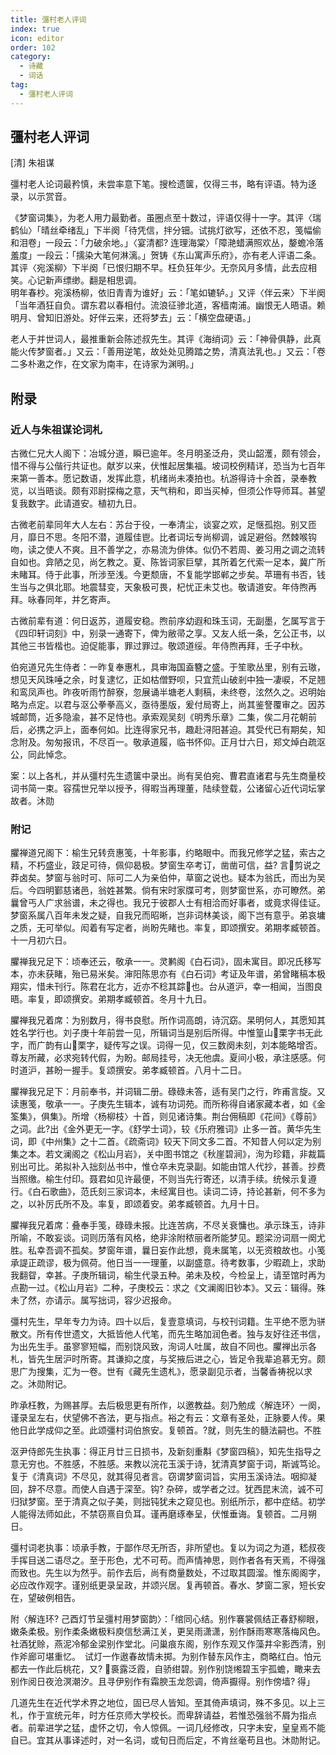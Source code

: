 ```yaml
---
title: 彊村老人评词
index: true
icon: editor
order: 102
category:
  - 诗藏
  - 词话
tag:
  - 彊村老人评词
---
```

  
## 彊村老人评词  

[清] 朱祖谋  

 彊村老人论词最矜慎，未尝率意下笔。搜检遗箧，仅得三书，略有评语。特为迻录，以示赏音。  

《梦窗词集》，为老人用力最勤者。虽圈点至十数过，评语仅得十一字。其评〈瑞鹤仙〉「晴丝牵绪乱」下半阕「待凭信，拌分钿。试挑灯欲写，还依不忍，笺幅偷和泪卷」一段云：「力破余地。」〈宴清都? 连理海棠〉「障滟蜡满照欢丛，嫠蟾冷落羞度」一段云：「擩染大笔何淋漓。」贺铸《东山寓声乐府》，亦有老人评语二条。其评〈宛溪柳〉下半阕「已恨归期不早。枉负狂年少。无奈风月多情，此去应相笑。心记新声缥缈。翻是相思调。  
明年春杪。宛溪杨柳，依旧青青为谁好」云：「笔如辘轳。」又评〈伴云来〉下半阕「当年酒狂自负。谓东君以春相付。流浪征骖北道，客樯南浦。幽恨无人晤语。赖明月、曾知旧游处。好伴云来，还将梦去」云：「横空盘硬语。」  

老人于并世词人，最推重新会陈述叔先生。其评《海绡词》云：「神骨俱静，此真能火传梦窗者。」又云：「善用逆笔，故处处见腾踏之势，清真法乳也。」又云：「卷二多朴遫之作，在文家为南丰，在诗家为渊明。」  

## 附录  

### 近人与朱祖谋论词札  

古微仁兄大人阁下：冶城分道，瞬已逾年。冬月明圣泛舟，灵山韶濩，颇有领会，惜不得与公偕行共证也。献岁以来，伏惟起居集福。坡词校例精详，恐当为七百年来第一善本。愿记数语，发挥此意，机绪尚未凑拍也。杭游得诗十余首，录奉教览，以当晤谈。颇有邓尉探梅之意，天气稍和，即当买棹，但须公作导师耳。甚望复我数字。此请道安。植初九日。  

古微老前辈同年大人左右：苏台于役，一奉清尘，谈宴之欢，足惬孤抱。别又匝月，靡日不思。冬阳不潜，道履佳鬯。比者词坛专尚柳调，诚足避俗。然棘喉钩吻，读之使人不爽。且不善学之，亦易流为俳体。似仍不若周、姜习用之调之流转自如也。弇陋之见，尚乞教之。夏、陈皆词家巨擘，其所着乞代索一足本，冀广所未睹耳。侍于此事，所涉至浅。今更颓唐，不复能学邯郸之步矣。苹珊有书否，钱生当与之俱北耶。地震彗变，天象极可畏，杞忧正未艾也。敬请道安。年侍煦再拜。咏春同年，并乞寄声。  

古微前辈有道：何日返苏，道履安稳。煦前序幼遐和珠玉词，无副墨，乞属写言于《四印轩词刻》中，别录一通寄下，俾为敝帚之享。又友人纸一条，乞公正书，以其他三书皆楷也。迫促能事，罪过罪过。敬颂道绥。年侍煦再拜，壬子中秋。  

伯宛道兄先生侍者：一昨复奉惠札，具审海国盍簪之盛。于笙歌丛里，别有云璈，想见天风珠唾之余，时复逮忆，正如枯僧野呗，只宜荒山破剎中独一凄唳，不足翘和鸾凤声也。昨夜听雨竹醉寮，忽展诵半塘老人剩稿，未终卷，泫然久之。迟明始略为点定。以君与沤公拳拳高义，亟待墨版，爰付局寄上，尚其鉴詧覆审之。因苏城邮筒，近多隐渝，甚不足恃也。承索观吴刻《明秀乐章》二集，俟二月花朝前后，必携之沪上，面奉何如。比连得家兄书，趣赴浔阳甚迫。其受代已有期矣，知念附及。匆匆报讯，不尽百一。敬承道履，临书怀仰。正月廿六日，郑文焯白疏沤公，同此悼念。  

案：以上各札，并从彊村先生遗箧中录出。尚有吴伯宛、曹君直诸君与先生商量校词书简一束。容孺世兄举以授予，得暇当再理董，陆续登载，公诸留心近代词坛掌故者。沐勋  

### 附记  

臞禅道兄阁下：榆生兄转贲惠笺，十年影事，约略眼中。而我兄修学之猛，索古之精，不朽盛业，跂足可待，佩仰曷极。梦窗生卒考订，凿凿可信，益? 言剪说之莽卤矣。梦窗与翁时可、际可二人为亲伯仲，草窗之说也。疑本为翁氏，而出为吴后。今四明鄞慈诸邑，翁姓甚繁。倘有宋时家牒可考，则梦窗世系，亦可瞭然。弟曩曾丐人广求翁谱，未之得也。我兄于彼郡人士有相洽而好事者，或竟求得佳证。梦窗系属八百年未发之疑，自我兄而昭晰，岂非词林美谈，阁下岂有意乎。弟哀墉之质，无可举似。闳着有写定者，尚盼先睹也。率复，即颂撰安。弟期孝臧顿首。十一月初六日。  

臞禅我兄足下：顷奉还云，敬承一一。灵鹣阁《白石词》，固未寓目。即况氏移写本，亦未获睹，殆已易米矣。渖阳陈思亦有《白石词》考证及年谱，弟曾睹稿本极翔实，惜未刊行。陈君在北方，近亦不稔其踪也。台从道沪，幸一相闻，当图良晤。率复，即颂撰安。弟期孝臧顿首。冬月十九日。  

臞禅我兄着席：为别数月，得书良慰。所作词高朗，诗沉窈。杲明何人，其愿知其姓名学行也。刘子庚十年前尝一见，所辑词当是别后所得。中惟篁山栗字书无此字，而广韵有山栗字，疑传写之误。词得一见，仅三数阕未刻，刘本能略增否。尊友所藏，必求宛转代假，为盼。邮局挂号，决无他虞。夏间小极，承注感感。何时道沪，甚盼一握手。复颂撰安。弟孝臧顿首。八月十二日。  

臞禅我兄足下：月前奉书，并词辑二册。碌碌未答，适有吴门之行，昨甫言旋。又读惠笺，敬承一一。子庚先生辑本，诚有功词苑。而所称得自诸家藏本者，如《金筌集》，俱集》。所增〈杨柳枝〉十首，则见诸诗集。荆台佣稿即《花间》《尊前》之词。此?出《金外更无一字。《舒学士词》，较《乐府雅词》止多一首。黄华先生词，即《中州集》之十二首。《疏斋词》较天下同文多二首。不知昔人何以定为别集之本。若文澜阁之《松山月岩》，关中图书馆之《秋崖碧涧》，洵为珍籍，非裁篇别出可比。弟拟补入拙刻丛书中，惟仓卒未克录副。如能由馆人代抄，甚善。抄费当照缴。榆生付印。聂君如见许最便，不则当先行寄还，以清手续。统候示复遵行。《白石歌曲》，范氏刻三家词本，未经寓目也。读词二诗，持论甚新，何不多为之，以补厉氏所不及。率复，即颂着安。弟孝臧顿首。九月十日。  

臞禅我兄着席：叠奉手笺，碌碌未报。比连苦病，不尽关衰慵也。承示珠玉，诗非所喻，不敢妄谈。词则历落有风格，绝非涂附秾丽者所能梦见。题梁汾词扇一阕尤胜。私幸吾调不孤矣。梦窗年谱，曩日妄作此想，竟未属笔，以无资粮故也。小笺承諟正疏谬，极为佩荷。他日当一一理董，以副盛意。待考数事，少暇疏上，求助我翻眢，幸甚。子庚所辑词，榆生代录五种。弟未及校，今检呈上，请至馆时再为点勘一过。《松山月岩》二种，子庚校云：求之《文澜阁旧钞本》。又云：辑得。殊未了然，亦请示。属写拙词，容少迟报命。  

彊村先生，早年专力为诗。四十以后，复壹意填词，与校刊词籍。生平绝不愿为骈散文。所有传世遗文，大抵皆他人代笔，而先生略加润色者。独与友好往还书信，为出先生手。虽寥寥短幅，而别饶风致，洵词人吐属，故自不同也。臞禅出示各札，皆先生居沪时所寄。其谦抑之度，与奖掖后进之心，皆足令我辈追慕无穷。颇思广为搜集，汇为一卷。世有《藏先生遗札》，愿录副见示者，当馨香祷祝以求之。沐勋附记。  

昨承枉教，为赐甚厚。去后极思更有所作，以邀教益。刻乃勉成〈解连环〉一阕，谨录呈左右，伏望佛不吝法，更与指点。裕之有云：文章有圣处，正脉要人传。果他日此学成仰之至。此颂彊村词伯旅安。复顿首。?就，则先生的髓法嗣也。不胜  

沤尹侍郎先生执事：得正月廿三日损书，及新刻重斠《梦窗四稿》，知先生指导之意无穷也。不胜感，不胜感。来教以浣花玉溪于诗，犹清真梦窗于词，斯诚笃论。复于《清真词》不尽见，就其得见者言。窃谓梦窗词旨，实用玉溪诗法。咽抑凝回，辞不尽意。而使人自遇于深至。钩? 杂碎，或学者之过。犹西昆末流，诚不可归狱梦窗。至于清真之似子美，则拙钝犹未之窥见也。别纸所示，都中症结。初学人能得法师如此，不禁窃熹自负耳。谨再磨琢奉呈，伏惟垂诲。复顿首。二月朔日。  

彊村词老执事：顷承手教，于鄙作尽无所否，非所望也。复以为词之为道，嵇叔夜手挥目送二语尽之。至于形色，尤不可苟。而声情神思，则作者各有天焉，不得强而致也。先生以为然乎。前作去后，尚有商量数处，不过取其圆溜。惟东阁阁字，必应改作观字。谨别纸更录呈政，并颂兴居。复再顿首。春水、梦窗二家，短长安在，望破例相告。  

附〈解连环? 己酉灯节呈彊村用梦窗韵〉：「绾同心结。别作褰裳佩结正春舒柳眼，嫩条柔极。别作柔条嫩极料庾信愁满江关，更吴雨潇潇，别作酥雨寒寒落梅风色。社酒犹赊，燕泥冷郁金梁别作堂北。问巢痕东阁，别作东观又作藻井伞影西清，别作斧廊可堪重忆。　试灯一作遨春故情未掷。为别作替东风作主，商略红白。怕元都去一作此后桃花，又? 裛露泛霞，自骄绀碧。别作别饶缃碧玉宇孤蟾，瞰来去别作阅日夜沧溟潮汐。且寻伊别作有霜腴玉龙怨调，倚声擫得。别作傍墙? 得」  

几道先生在近代学术界之地位，固已尽人皆知。至其倚声填词，殊不多见。以上三札，作于宣统元年，时方任京师大学校长。而卑辞请益，若惟恐强翁不屑为指点者。前辈进学之猛，虚怀之切，令人惊佩。一词几经修改，只字未安，皇皇焉不能自已。宜其从事译述时，对一名词，或旬日而后定，不肯丝毫苟且也。沐勋附记。  
